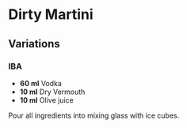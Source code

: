 # Dirty Martini

## Variations

### IBA

* **60 ml** Vodka
* **10 ml** Dry Vermouth
* **10 ml** Olive juice

Pour all ingredients into mixing glass with ice cubes.
